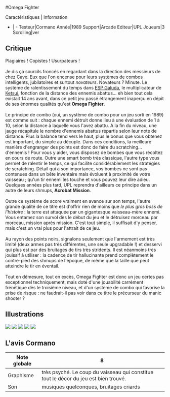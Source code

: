 #Omega Fighter

Caractéristiques | Information
- | -
Testeur|Cormano
Année|1989
Support|Arcade
Editeur|UPL
Joueurs|3
Scrolling|ver

## Critique
Plagiaires ! Copistes ! Usurpateurs !<br/><br/>Je dis ça sourcils froncés en regardant dans la direction des messieurs de chez Cave. Eux que l'on encense pour leurs systèmes de combos intelligents, jubilatoires et surtout <i>novateurs</i>. Novateurs ? Minute. Le système de ralentissement du temps dans <a href="http://www.shmup.com/index.php?page=fiche&id=472">ESP Galuda</a>, le multiplicateur de <a href="http://www.shmup.com/index.php?page=fiche&id=482">Ketsui</a>, fonction de la distance des ennemis abattus... eh bien tout cela existait 14 ans avant, dans ce petit jeu passé étrangement inaperçu en dépit de ses énormes qualités qu'est <b>Omega Fighter</b>.<br/><br/>Le principe de combo (oui, un système de combo pour un jeu sorti en 1989) est comme suit : chaque ennemi détruit donne lieu à une évaluation de 1 à 10, selon la distance à laquelle vous l'avez abattu. A la fin du niveau, une jauge récapitule le nombre d'ennemis abattus répartis selon leur note de distance. Plus la balance tend vers le haut, plus le bonus que vous obtenez est important, du simple au décuple. Dans ces conditions, la meilleure manière d'engranger des points est donc de faire du scratching... d'ennemis ! Pour vous y aider, vous disposez de bombes que vous récoltez en cours de route. Outre une smart bomb très classique, l'autre type vous permet de ralentir le temps, ce qui facilite considérablement les stratégies de scratching. Détail qui a son importance, vos bombes ne sont pas contenues dans un bête inventaire mais évoluent à proximité de votre vaisseau ; qu'un tir ennemi les touche et vous pouvez leur dire adieu. Quelques années plus tard, UPL reprendra d'ailleurs ce principe dans un autre de leurs shmups, <b>Acrobat Mission</b>.<br/><br/>Outre ce système de score vraiment en avance sur son temps, l'autre grande qualité de ce titre est d'offrir rien de moins que <i>le plus gros boss de l'histoire</i> : la terre est attaquée par un gigantesque vaisseau-mère ennemi. Vous entamez son survol dès le début du jeu et le détruisez morceau par morceau, mission après mission. C'est tout simple, il suffisait d'y penser, mais c'est un vrai plus pour l'attrait de ce jeu.<br/><br/>Au rayon des points noirs, signalons seulement que l'armement est très limité (deux armes pas très différentes, une seule upgradable !) et desservi qui plus est par des bruitages de tirs très stridents. Il est néanmoins très jouissif à utiliser : la cadence de tir hallucinante prend complètement le contre-pied des shmups de l'époque, de même que la taille que peut atteindre le tir en éventail.<br/><br/>Tout en démesure, tout en excès, Omega Fighter est donc un jeu certes pas exceptionnel techniquement, mais doté d'une jouabilité carrément frénétique dès le troisième niveau, et d'un système de combo qui favorise la prise de risque : ne faudrait-il pas voir dans ce titre le précurseur du manic shooter ?

## Illustrations
![](http://www.shmup.com/images/thumbs/omegaf.jpg)
![](http://www.shmup.com/images/thumbs/)
![](http://www.shmup.com/images/thumbs/)
![](http://www.shmup.com/images/thumbs/)
![](http://www.shmup.com/images/thumbs/)

## L'avis Cormano
Note globale|8
-|-
Graphisme|très psyché. Le coup du vaisseau qui constitue tout le décor du jeu est bien trouvé.
Son|musiques quelconques, bruitages criards
